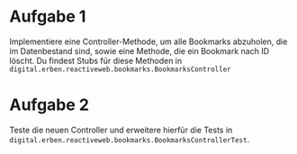 # Aufgabe 1

Implementiere eine Controller-Methode, um alle Bookmarks abzuholen, die im Datenbestand sind, sowie eine Methode,
die ein Bookmark nach ID löscht.
Du findest Stubs für diese Methoden in `digital.erben.reactiveweb.bookmarks.BookmarksController`

# Aufgabe 2

Teste die neuen Controller und erweitere hierfür die Tests in `digital.erben.reactiveweb.bookmarks.BookmarksControllerTest`.